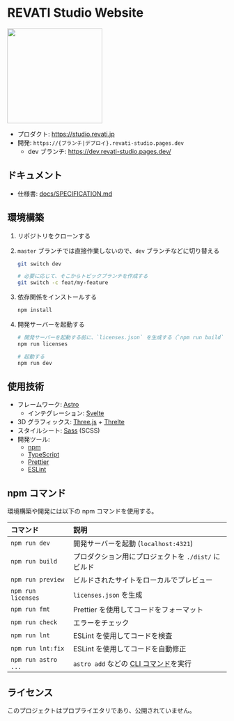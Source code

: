 # REVATI Studio Website

<img src="https://dev.revati-studio.pages.dev/images/Revati-Studio_header_orange.png" alt="" height="218" />

- プロダクト: https://studio.revati.jp
- 開発: `https://{ブランチ|デプロイ}.revati-studio.pages.dev`
  - dev ブランチ: https://dev.revati-studio.pages.dev/

## ドキュメント

- 仕様書: [docs/SPECIFICATION.md](./docs/SPECIFICATION.md)

## 環境構築

1. リポジトリをクローンする
1. `master` ブランチでは直接作業しないので、`dev` ブランチなどに切り替える

   ```bash
   git switch dev

   # 必要に応じて、そこからトピックブランチを作成する
   git switch -c feat/my-feature
   ```

1. 依存関係をインストールする
   ```bash
   npm install
   ```
1. 開発サーバーを起動する

   ```bash
   # 開発サーバーを起動する前に、`licenses.json` を生成する（`npm run build` では自動で実行される）
   npm run licenses

   # 起動する
   npm run dev
   ```

## 使用技術

- フレームワーク: [Astro](https://astro.build)
  - インテグレーション: [Svelte](https://svelte.dev)
- 3D グラフィックス: [Three.js](https://threejs.org) + [Threlte](https://threlte.xyz/)
- スタイルシート: [Sass](https://sass-lang.com) (SCSS)
- 開発ツール:
  - [npm](https://npmjs.com)
  - [TypeScript](https://typescriptlang.org)
  - [Prettier](https://prettier.io)
  - [ESLint](https://eslint.org)

## npm コマンド

環境構築や開発には以下の npm コマンドを使用する。

| コマンド            | 説明                                                                                          |
| :------------------ | :-------------------------------------------------------------------------------------------- |
| `npm run dev`       | 開発サーバーを起動 (`localhost:4321`)                                                         |
| `npm run build`     | プロダクション用にプロジェクトを `./dist/` にビルド                                           |
| `npm run preview`   | ビルドされたサイトをローカルでプレビュー                                                      |
| `npm run licenses`  | `licenses.json` を生成                                                                        |
| `npm run fmt`       | Prettier を使用してコードをフォーマット                                                       |
| `npm run check`     | エラーをチェック                                                                              |
| `npm run lnt`       | ESLint を使用してコードを検査                                                                 |
| `npm run lnt:fix`   | ESLint を使用してコードを自動修正                                                             |
| `npm run astro ...` | `astro add` などの [CLI コマンド](https://docs.astro.build/ja/reference/cli-reference/)を実行 |

## ライセンス

このプロジェクトはプロプライエタリであり、公開されていません。
